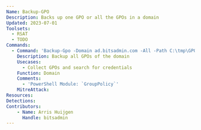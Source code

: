 ```yaml
---
Name: Backup-GPO
Description: Backs up one GPO or all the GPOs in a domain
Updated: 2023-07-01
Toolsets:
  - RSAT
  - TODO
Commands:
  - Command: 'Backup-Gpo -Domain ad.bitsadmin.com -All -Path C:\tmp\GPOBackups'
    Description: Backup all GPOs of the domain
    Usecases:
      - Collect GPOs and search for credentials
    Function: Domain
    Comments:
      - 'PowerShell Module: `GroupPolicy`'
    MitreAttack:
Resources:
Detections:
Contributors:
    - Name: Arris Huijgen
      Handle: bitsadmin
---
```

